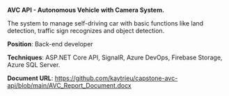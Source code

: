**AVC API - Autonomous Vehicle with Camera System.**

The system to manage self-driving car with basic functions like land detection, traffic sign recognizes and object detection.

**Position**: Back-end developer

**Techniques**: ASP.NET Core API, SignalR, Azure DevOps, Firebase Storage, Azure SQL Server.

**Document URL**: https://github.com/kaytrieu/capstone-avc-api/blob/main/AVC_Report_Document.docx

